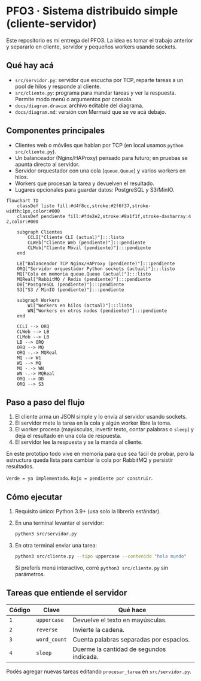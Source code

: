 # PFO3 · Sistema distribuido simple (cliente-servidor)

Este repositorio es mi entrega del PFO3. La idea es tomar el trabajo anterior y separarlo en cliente, servidor y pequeños workers usando sockets.

## Qué hay acá

- `src/servidor.py`: servidor que escucha por TCP, reparte tareas a un pool de hilos y responde al cliente.  
- `src/cliente.py`: programa para mandar tareas y ver la respuesta. Permite modo menú o argumentos por consola.  
- `docs/diagram.drawio`: archivo editable del diagrama.  
- `docs/diagram.md`: versión con Mermaid que se ve acá debajo.

## Componentes principales

- Clientes web o móviles que hablan por TCP (en local usamos `python src/cliente.py`).
- Un balanceador (Nginx/HAProxy) pensado para futuro; en pruebas se apunta directo al servidor.
- Servidor orquestador con una cola (`queue.Queue`) y varios workers en hilos.
- Workers que procesan la tarea y devuelven el resultado.
- Lugares opcionales para guardar datos: PostgreSQL y S3/MinIO.

```mermaid
flowchart TD
    classDef listo fill:#d4f8cc,stroke:#2f6f37,stroke-width:1px,color:#000
    classDef pendiente fill:#fde2e2,stroke:#8a1f1f,stroke-dasharray:4 2,color:#000

    subgraph Clientes
        CCLI["Cliente CLI (actual)"]:::listo
        CLWeb["Cliente Web (pendiente)"]:::pendiente
        CLMob["Cliente Móvil (pendiente)"]:::pendiente
    end

    LB["Balanceador TCP Nginx/HAProxy (pendiente)"]:::pendiente
    ORQ["Servidor orquestador Python sockets (actual)"]:::listo
    MQ["Cola en memoria queue.Queue (actual)"]:::listo
    MQReal["RabbitMQ / Redis (pendiente)"]:::pendiente
    DB["PostgreSQL (pendiente)"]:::pendiente
    S3["S3 / MinIO (pendiente)"]:::pendiente

    subgraph Workers
        W1["Workers en hilos (actual)"]:::listo
        WN["Workers en otros nodos (pendiente)"]:::pendiente
    end

    CCLI --> ORQ
    CLWeb --> LB
    CLMob --> LB
    LB --> ORQ
    ORQ --> MQ
    ORQ -.-> MQReal
    MQ --> W1
    W1 --> MQ
    MQ -.-> WN
    WN -.-> MQReal
    ORQ --> DB
    ORQ --> S3
```


## Paso a paso del flujo

1. El cliente arma un JSON simple y lo envía al servidor usando sockets.
2. El servidor mete la tarea en la cola y algún worker libre la toma.
3. El worker procesa (mayúsculas, invertir texto, contar palabras o `sleep`) y deja el resultado en una cola de respuesta.
4. El servidor lee la respuesta y se la manda al cliente.

En este prototipo todo vive en memoria para que sea fácil de probar, pero la estructura queda lista para cambiar la cola por RabbitMQ y persistir resultados.

`Verde = ya implementado`. `Rojo = pendiente por construir`.

## Cómo ejecutar

1. Requisito único: Python 3.9+ (usa solo la librería estándar).
2. En una terminal levantar el servidor:

   ```bash
   python3 src/servidor.py
   ```

3. En otra terminal enviar una tarea:

   ```bash
   python3 src/cliente.py --tipo uppercase --contenido "hola mundo"
   ```

   Si preferís menú interactivo, corré `python3 src/cliente.py` sin parámetros.

## Tareas que entiende el servidor

| Código | Clave        | Qué hace                           |
|--------|--------------|------------------------------------|
| `1`    | `uppercase`  | Devuelve el texto en mayúsculas.   |
| `2`    | `reverse`    | Invierte la cadena.                |
| `3`    | `word_count` | Cuenta palabras separadas por espacios. |
| `4`    | `sleep`      | Duerme la cantidad de segundos indicada. |

Podés agregar nuevas tareas editando `procesar_tarea` en `src/servidor.py`.

